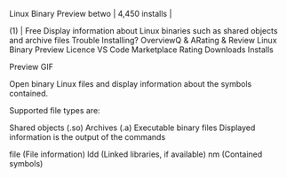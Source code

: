 Linux Binary Preview
betwo |  4,450 installs
|

(1)
 | Free
Display information about Linux binaries such as shared objects and archive files
Trouble Installing?
OverviewQ & ARating & Review
Linux Binary Preview
Licence VS Code Marketplace Rating Downloads Installs

Preview GIF

Open binary Linux files and display information about the symbols contained.

Supported file types are:

Shared objects (.so)
Archives (.a)
Executable binary files
Displayed information is the output of the commands

file (File information)
ldd (Linked libraries, if available)
nm (Contained symbols)
